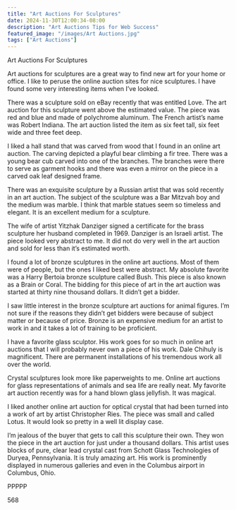 ```yaml
---
title: "Art Auctions For Sculptures"
date: 2024-11-30T12:00:34-08:00
description: "Art Auctions Tips for Web Success"
featured_image: "/images/Art Auctions.jpg"
tags: ["Art Auctions"]
---
```


Art Auctions For Sculptures 

Art auctions for sculptures are a great way to find new art for your home or office.  I like to peruse the online auction sites for nice sculptures.  I have found some very interesting items when I’ve looked.

There was a sculpture sold on eBay recently that was entitled Love.  The art auction for this sculpture went above the estimated value.  The piece was red and blue and made of polychrome aluminum.  The French artist’s name was Robert Indiana.  The art auction listed the item as six feet tall, six feet wide and three feet deep.

I liked a hall stand that was carved from wood that I found in an online art auction.  The carving depicted a playful bear climbing a fir tree.  There was a young bear cub carved into one of the branches.  The branches were there to serve as garment hooks and there was even a mirror on the piece in a carved oak leaf designed frame.

There was an exquisite sculpture by a Russian artist that was sold recently in an art auction.  The subject of the sculpture was a Bar Mitzvah boy and the medium was marble.  I think that marble statues seem so timeless and elegant.  It is an excellent medium for a sculpture.

The wife of artist Yitzhak Danziger signed a certificate for the brass sculpture her husband completed in 1969.  Danziger is an Israeli artist.  The piece looked very abstract to me.  It did not do very well in the art auction and sold for less than it’s estimated worth.

I found a lot of bronze sculptures in the online art auctions.  Most of them were of people, but the ones I liked best were abstract.  My absolute favorite was a Harry Bertoia bronze sculpture called Bush.  This piece is also known as a Brain or Coral.  The bidding for this piece of art in the art auction was started at thirty nine thousand dollars.  It didn’t get a bidder.

I saw little interest in the bronze sculpture art auctions for animal figures.  I’m not sure if the reasons they didn’t get bidders were because of subject matter or because of price.  Bronze is an expensive medium for an artist to work in and it takes a lot of training to be proficient.

I have a favorite glass sculptor.  His work goes for so much in online art auctions that I will probably never own a piece of his work.  Dale Chihuly is magnificent.  There are permanent installations of his tremendous work all over the world.

Crystal sculptures look more like paperweights to me.  Online art auctions for glass representations of animals and sea life are really neat.  My favorite art auction recently was for a hand blown glass jellyfish.  It was magical.

I liked another online art auction for optical crystal that had been turned into a work of art by artist Christopher Ries.  The piece was small and called Lotus.  It would look so pretty in a well lit display case.

I’m jealous of the buyer that gets to call this sculpture their own.  They won the piece in the art auction for just under a thousand dollars.  This artist uses blocks of pure, clear lead crystal cast from Schott Glass Technologies of Duryea, Pennsylvania.  It is truly amazing art.  His work is prominently displayed in numerous galleries and even in the Columbus airport in Columbus, Ohio.

PPPPP

568

